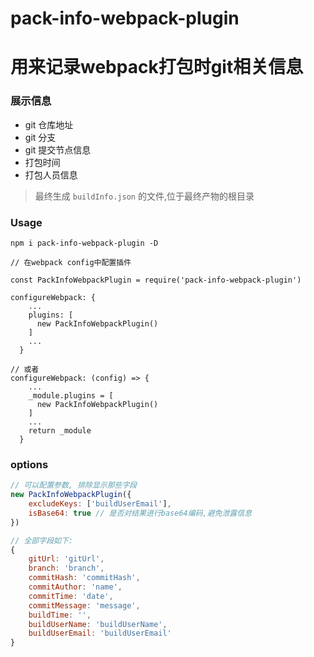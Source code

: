 # pack-info-webpack-plugin
# 用来记录webpack打包时git相关信息

### 展示信息
- git 仓库地址
- git 分支
- git 提交节点信息
- 打包时间
- 打包人员信息

> 最终生成 `buildInfo.json` 的文件,位于最终产物的根目录

### Usage
```
npm i pack-info-webpack-plugin -D

// 在webpack config中配置插件

const PackInfoWebpackPlugin = require('pack-info-webpack-plugin')

configureWebpack: {
    ...
    plugins: [
      new PackInfoWebpackPlugin()
    ]
    ...
  }
  
// 或者
configureWebpack: (config) => {
    ...
    _module.plugins = [
      new PackInfoWebpackPlugin()
    ]
    ...
    return _module
  }

```

### options
```javascript
// 可以配置参数, 排除显示那些字段
new PackInfoWebpackPlugin({
    excludeKeys: ['buildUserEmail'],
    isBase64: true // 是否对结果进行base64编码,避免泄露信息
})

// 全部字段如下:
{
    gitUrl: 'gitUrl', 
    branch: 'branch',
    commitHash: 'commitHash',
    commitAuthor: 'name',
    commitTime: 'date',
    commitMessage: 'message',
    buildTime: '',
    buildUserName: 'buildUserName',
    buildUserEmail: 'buildUserEmail'
}

```
